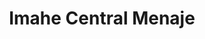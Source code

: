 ---
title: "Imahe Central Menaje"
url: /vina-del-mar/imahe-central-menaje/
shop: menaje del hogar
---